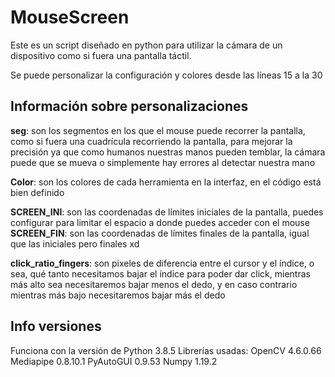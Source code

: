 # MouseScreen

Este es un script diseñado en python para utilizar la cámara de un dispositivo como si fuera una pantalla táctil.

Se puede personalizar la configuración y colores desde las líneas 15 a la 30

## Información sobre personalizaciones
**seg**: son los segmentos en los que el mouse puede recorrer la pantalla, como si fuera una cuadrícula recorriendo la pantalla, para mejorar la precisión ya que como humanos nuestras manos pueden temblar, la cámara puede que se mueva o simplemente hay errores al detectar nuestra mano

**Color**: son los colores de cada herramienta en la interfaz, en el código está bien definido

**SCREEN_INI**: son las coordenadas de límites iniciales de la pantalla, puedes configurar para limitar el espacio a donde puedes acceder con el mouse
**SCREEN_FIN**: son las coordenadas de límites finales de la pantalla, igual que las iniciales pero finales xd

**click_ratio_fingers**: son pixeles de diferencia entre el cursor y el índice, o sea, qué tanto necesitamos bajar el índice para poder dar click, mientras más alto sea necesitaremos bajar menos el dedo, y en caso contrario mientras más bajo necesitaremos bajar más el dedo


## Info versiones
Funciona con la versión de Python 3.8.5
Librerías usadas:
  OpenCV          4.6.0.66
  Mediapipe       0.8.10.1
  PyAutoGUI       0.9.53
  Numpy           1.19.2
